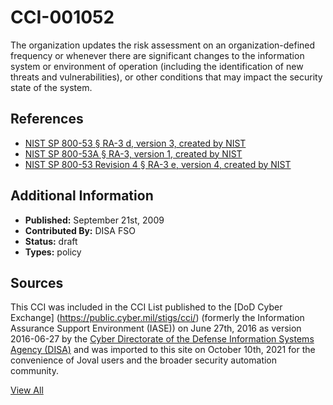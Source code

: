 # CCI-001052

The organization updates the risk assessment on an organization-defined frequency or whenever there are significant changes to the information system or environment of operation (including the identification of new threats and vulnerabilities), or other conditions that may impact the security state of the system.

## References ##

* [NIST SP 800-53 § RA-3 d, version 3, created by NIST](http://csrc.nist.gov/publications/PubsSPs.html)
* [NIST SP 800-53A § RA-3, version 1, created by NIST](http://csrc.nist.gov/publications/PubsSPs.html)
* [NIST SP 800-53 Revision 4 § RA-3 e, version 4, created by NIST](http://csrc.nist.gov/publications/PubsSPs.html)


## Additional Information ##

* **Published:** September 21st, 2009
* **Contributed By:** DISA FSO
* **Status:** draft
* **Types:** policy

## Sources ##

This CCI was included in the CCI List published to the [DoD Cyber Exchange]
(https://public.cyber.mil/stigs/cci/) (formerly the Information Assurance Support Environment
(IASE)) on June 27th, 2016 as version 2016-06-27 by the [Cyber Directorate of the Defense 
Information Systems Agency (DISA)](https://public.cyber.mil/about-cyber/) and was imported to 
this site on October 10th, 2021 for the convenience of Joval users and the broader security automation community.

[View All](../README.md)
